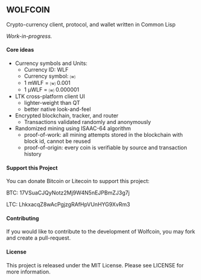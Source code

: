 ## WOLFCOIN

Crypto-currency client, protocol, and wallet written in Common Lisp

*Work-in-progress.*

#### Core ideas

* Currency symbols and Units:
	* Currency ID: WLF
	* Currency symbol: ⒲
	* 1 mWLF = ⒲ 0.001
	* 1 μWLF = ⒲ 0.000001
* LTK cross-platform client UI
    * lighter-weight than QT
    * better native look-and-feel
* Encrypted blockchain, tracker, and router
	* Transactions validated randomly and anonymously
* Randomized mining using ISAAC-64 algorithm
	* proof-of-work: all mining attempts stored in the blockchain with block id, cannot be reused
	* proof-of-origin: every coin is verifiable by source and transaction history

#### Support this Project

You can donate Bitcoin or Litecoin to support this project:

BTC: 17VSuaCJQyNotz2Mj9W4N5nEJPBmZJ3g7j

LTC: LhkxacqZ8wAcPgjzgRAfHpVUnHYG9XvRm3

#### Contributing

If you would like to contribute to the development of Wolfcoin, you may fork and create a pull-request.

#### License

This project is released under the MIT License.  Please see LICENSE for more information.